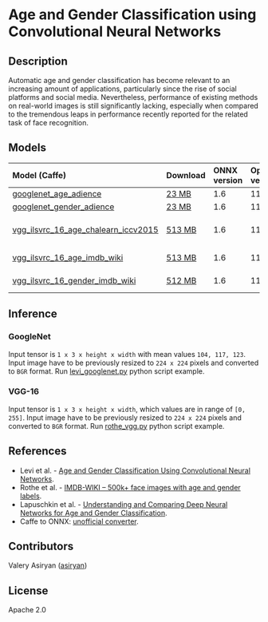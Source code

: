 # Age and Gender Classification using Convolutional Neural Networks

## Description
Automatic age and gender classification has become relevant to an increasing amount of applications, particularly since the rise of social platforms and social media. Nevertheless, performance of existing methods on real-world images is still significantly lacking, especially when compared to the tremendous leaps in performance recently reported for the related task of face recognition.

## Models
| Model (Caffe) | Download | ONNX version | Opset version | Dataset |
|:-------------|:--------------|:--------------|:--------------|:--------------|
| [googlenet_age_adience](https://drive.google.com/drive/folders/1GeLTHzHALgTYFj2Q9o5aWdztA9WzoErx?usp=sharing) | [23 MB](models/age_googlenet.onnx) | 1.6 | 11 | Adience |
| [googlenet_gender_adience](https://drive.google.com/drive/folders/1r0GroTfsF7VpLhcS3IxU-LmAh6rI6vbQ?usp=sharing) | [23 MB](models/gender_googlenet.onnx)| 1.6 | 11 | Adience |
| [vgg_ilsvrc_16_age_chalearn_iccv2015](https://drive.google.com/drive/folders/1wE4_sj-UBumkjDK9mtfaO9eUan_z44cY?usp=sharing) | [513 MB](models/vgg_ilsvrc_16_age_chalearn_iccv2015.onnx) | 1.6 | 11 | ChaLearn LAP 2015 |
| [vgg_ilsvrc_16_age_imdb_wiki](https://drive.google.com/drive/folders/14wckle-MbnN10xzdzgF464bMnlM-dd5-?usp=sharing) | [513 MB](models/vgg_ilsvrc_16_age_imdb_wiki.onnx)| 1.6 | 11 | IMDB-WIKI |
| [vgg_ilsvrc_16_gender_imdb_wiki](https://drive.google.com/drive/folders/16Z1r7GEXCsJG_384VsjlNxOFXbxcXrqM?usp=sharing) | [512 MB](models/vgg_ilsvrc_16_gender_imdb_wiki.onnx)| 1.6 | 11 | IMDB-WIKI |

## Inference
### GoogleNet
Input tensor is `1 x 3 x height x width` with mean values `104, 117, 123`. Input image have to be previously resized to `224 x 224` pixels and converted to `BGR` format.
Run [levi_googlenet.py](levi_googlenet.py) python script example.

### VGG-16
Input tensor is `1 x 3 x height x width`, which values are in range of `[0, 255]`. Input image have to be previously resized to `224 x 224` pixels and converted to `BGR` format.
Run [rothe_vgg.py](rothe_vgg.py) python script example. 

## References
* Levi et al. - [Age and Gender Classification Using Convolutional Neural Networks](https://talhassner.github.io/home/publication/2015_CVPR).
* Rothe et al. - [IMDB-WIKI – 500k+ face images with age and gender labels](https://data.vision.ee.ethz.ch/cvl/rrothe/imdb-wiki/).
* Lapuschkin et al. - [Understanding and Comparing Deep Neural Networks for Age and Gender Classification](https://github.com/sebastian-lapuschkin/understanding-age-gender-deep-learning-models).
* Caffe to ONNX: [unofficial converter](https://github.com/asiryan/caffe-onnx).

## Contributors
Valery Asiryan ([asiryan](https://github.com/asiryan))

## License
Apache 2.0
